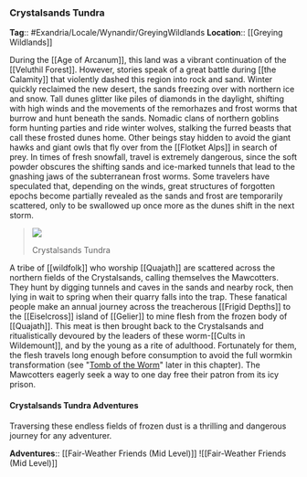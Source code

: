 ### Crystalsands Tundra
**Tag**:: #Exandria/Locale/Wynandir/GreyingWildlands
**Location**:: [[Greying Wildlands]]

During the [[Age of Arcanum]], this land was a vibrant continuation of the [[Veluthil Forest]]. However, stories speak of a great battle during [[the Calamity]] that violently dashed this region into rock and sand. Winter quickly reclaimed the new desert, the sands freezing over with northern ice and snow. Tall dunes glitter like piles of diamonds in the daylight, shifting with high winds and the movements of the remorhazes and frost worms that burrow and hunt beneath the sands. Nomadic clans of northern goblins form hunting parties and ride winter wolves, stalking the furred beasts that call these frosted dunes home. Other beings stay hidden to avoid the giant hawks and giant owls that fly over from the [[Flotket Alps]] in search of prey. In times of fresh snowfall, travel is extremely dangerous, since the soft powder obscures the shifting sands and ice-marked tunnels that lead to the gnashing jaws of the subterranean frost worms. Some travelers have speculated that, depending on the winds, great structures of forgotten epochs become partially revealed as the sands and frost are temporarily scattered, only to be swallowed up once more as the dunes shift in the next storm.

> ![](https://media.dndbeyond.com/compendium-images/egtw/yDOyqyOocErRgYJK/03-13.png)
> 
> Crystalsands Tundra

A tribe of [[wildfolk]] who worship [[Quajath]] are scattered across the northern fields of the Crystalsands, calling themselves the Mawcotters. They hunt by digging tunnels and caves in the sands and nearby rock, then lying in wait to spring when their quarry falls into the trap. These fanatical people make an annual journey across the treacherous [[Frigid Depths]] to the [[Eiselcross]] island of [[Gelier]] to mine flesh from the frozen body of [[Quajath]]. This meat is then brought back to the Crystalsands and ritualistically devoured by the leaders of these worm-[[Cults in Wildemount]], and by the young as a rite of adulthood. Fortunately for them, the flesh travels long enough before consumption to avoid the full wormkin transformation (see "[Tomb of the Worm](https://www.dndbeyond.com/sources/egtw/wildemount-gazetteer-[[eiselcross]]#TomboftheWorm "[[Tomb of the Worm]]")" later in this chapter). The Mawcotters eagerly seek a way to one day free their patron from its icy prison.

#### Crystalsands Tundra Adventures

Traversing these endless fields of frozen dust is a thrilling and dangerous journey for any adventurer.

**Adventures**:: [[Fair-Weather Friends (Mid Level)]]
![[Fair-Weather Friends (Mid Level)]]